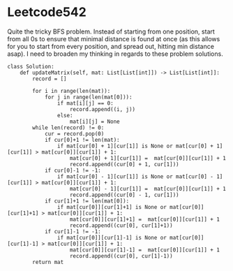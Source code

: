 # Leetcode542
Quite the tricky BFS problem. Instead of starting from one position, start from all 0s to ensure that minimal distance is found at once (as this allows for you to start from every position, and spread out, hitting min distance asap). I need to broaden my thinking in regards to these problem solutions.

```
class Solution:
    def updateMatrix(self, mat: List[List[int]]) -> List[List[int]]:
        record = []
        
        for i in range(len(mat)):
            for j in range(len(mat[0])):
                if mat[i][j] == 0:
                    record.append((i, j))
                else:
                    mat[i][j] = None
        while len(record) != 0:
            cur = record.pop(0)
            if cur[0]+1 != len(mat):
                if mat[cur[0] + 1][cur[1]] is None or mat[cur[0] + 1][cur[1]] > mat[cur[0]][cur[1]] + 1:
                    mat[cur[0] + 1][cur[1]] =  mat[cur[0]][cur[1]] + 1
                    record.append((cur[0] + 1, cur[1]))
            if cur[0]-1 != -1:
                if mat[cur[0] - 1][cur[1]] is None or mat[cur[0] - 1][cur[1]] > mat[cur[0]][cur[1]] + 1:
                    mat[cur[0] - 1][cur[1]] =  mat[cur[0]][cur[1]] + 1
                    record.append((cur[0] - 1, cur[1]))
            if cur[1]+1 != len(mat[0]):
                if mat[cur[0]][cur[1]+1] is None or mat[cur[0]][cur[1]+1] > mat[cur[0]][cur[1]] + 1:
                    mat[cur[0]][cur[1]+1] =  mat[cur[0]][cur[1]] + 1
                    record.append((cur[0], cur[1]+1))
            if cur[1]-1 != -1:
                if mat[cur[0]][cur[1]-1] is None or mat[cur[0]][cur[1]-1] > mat[cur[0]][cur[1]] + 1:
                    mat[cur[0]][cur[1]-1] =  mat[cur[0]][cur[1]] + 1
                    record.append((cur[0], cur[1]-1))
        return mat
```
        